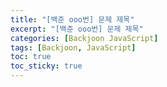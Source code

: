 ```yaml
---
title: "[백준 ooo번] 문제 제목"
excerpt: "[백준 ooo번] 문제 제목"
categories: [Backjoon JavaScript]
tags: [Backjoon, JavaScript]
toc: true
toc_sticky: true
---
```

